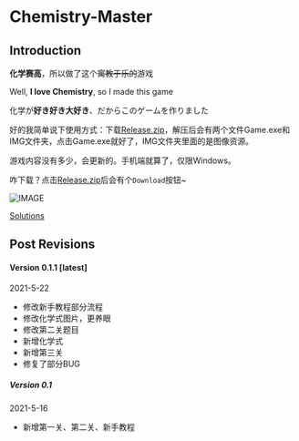 # Chemistry-Master
## Introduction
**化学赛高**，所以做了这个~~寓教于乐的~~游戏

Well, **I love Chemistry**, so I made this game

化学が**好き好き大好き**、だからこのゲームを作りました

好的我简单说下使用方式：下载[Release.zip](Release.zip)，解压后会有两个文件Game.exe和IMG文件夹，点击Game.exe就好了，IMG文件夹里面的是图像资源。

游戏内容没有多少，会更新的。手机端就算了，仅限Windows。

咋下载？点击[Release.zip](Release.zip)后会有个`Download`按钮~

![IMAGE](https://cdn.luogu.com.cn/upload/image_hosting/p0tlmohq.png)

[Solutions](Solutions.md)

## Post Revisions

#### Version 0.1.1 [latest]
2021-5-22
- 修改新手教程部分流程
- 修改化学式图片，更养眼
- 修改第二关题目
- 新增化学式
- 新增第三关
- 修复了部分BUG

##### Version 0.1
2021-5-16
- 新增第一关、第二关、新手教程
